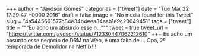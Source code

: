 
+++
author = "Jaydson Gomes"
categories = ["tweet"]
date = "Tue Mar 22 17:29:47 +0000 2016"
draft = false
image = "No media found for this Tweet"
slug = "4a5445661577c84e34b4eea34aab1e9c20049451"
tags = ["tweet"]
title = """Eu acho um absurdo esse n..."""
tweet = true
tweet_url = "https://twitter.com/jaydson/status/712330447062212610"
+++
Eu acho um absurdo esse negócio de DRM na Web, é uma falta de ... Opa, 2º temporada de Demolidor na Netflix!!!
